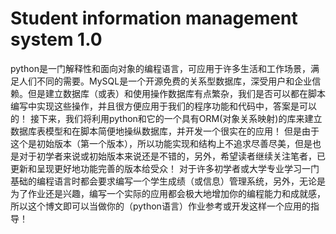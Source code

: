 # Student information management system 1.0 
 python是一门解释性和面向对象的编程语言，可应用于许多生活和工作场景，满足人们不同的需要。MySQL是一个开源免费的关系型数据库，深受用户和企业信赖。但是建立数据库（或表）和使用操作数据库有点繁杂，我们是否可以都在脚本编写中实现这些操作，并且很方便应用于我们的程序功能和代码中，答案是可以的！ 接下来，我们将利用python和它的一个具有ORM(对象关系映射)的库来建立数据库表模型和在脚本简便地操纵数据库，并开发一个很实在的应用！
 但是由于这个是初始版本（第一个版本），所以功能实现和结构上不追求尽善尽美，但是也是对于初学者来说或初始版本来说还是不错的，另外，希望读者继续关注笔者，已更新和呈现更好地功能完善的版本给受众！
 对于许多初学者或大学专业学习一门基础的编程语言时都会要求编写一个学生成绩（或信息）管理系统，另外，无论是为了作业还是兴趣，编写一个实际的应用都会极大地增加你的编程能力和成就感，所以这个博文即可以当做你的（python语言）作业参考或开发这样一个应用的指导！
